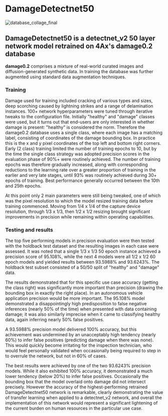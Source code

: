 # DamageDetectnet50

![database_collage_final](https://github.com/4Ax-Technologies/capture_device1/assets/90104815/3891e9af-66ed-4324-8eb5-f9847d1eec2d)

## DamageDetectnet50 is a detectnet_v2 50 layer network model retrained on 4Ax's damage0.2 database 

__damage0.2__ comprises a mixture of real-world curated images and diffusion-generated synthetic data. In training the database was further
augmented using standard data augmentation techniques.

### Training
Damage used for training included cracking of various types and sizes, deep scorching caused by lightning strikes and a range of delamination 
instances. 100+ network hyperparameters were tuned through iterative tweaks to the configuration file. Initially "healthy" and "damage" 
classes were used, but it turns out that end-users are only interested in whether damage is present: "healthy" is considered the norm. Therefore 
the damage0.2  database uses a single class, where each image has a matching label, consisting of coordinates of the damage bounding box. In 
practice this is the x and y pixel coordinates of the top left and bottom right corners. Early (2 class) training limited the number of training 
epochs to 10, but by the time the single class strategy was adopted precision scores in the evaluation phase of 90%+ were routinely achieved. 
The number of training epochs was therefore gradually increased, along with corresponding reductions to the learning rate over a greater proportion 
of training in the earlier and very late stages, until 93% was routinely achieved during 30+ epochs of training. Best performance generally 
occurred between the 10th and 25th epochs. 

At this point only 2 main parameters were still being tweaked, one of which was the pixel resolution to which the model resized training data 
before training commenced. Moving from 1/4 x 1/4 of the capture device resolution, through 1/3 x 1/3, then 1/2 x 1/2 resizing brought significant
improvements in precision while remaining within operating capabilities.  

### Testing and results
The top five performing models in precision evaluation were then tested with the holdback test dataset and the resulting images in each case 
were assessed. It was noted that a single 1/3 x 1/3 50 epoch instance achieved a precision score of 95.108%, while the next 4 models were all 
1/2 x 1/2 60 epoch models and yielded results between 93.5988% and 93.6243%. The holdback test subset consisted of a 50/50 split of "healthy" and 
"damage" data.

The results demonstrated that for this specific use case accuracy (getting the class right) was significantly more important than precision (drawing 
the bounding box in exactly the right place). In an autonomous vehicle application precision would be more important. The 95.108% model demonstrated 
a disappointingly high predisposition to false negative inferences (nearly 50% of the time) when presented with data containing damage; it was also 
similarly imprecise when it came to classifying healthy data, again inferring nearly 50% false positives.

A 93.5988% precision model delivered 100% accuracy, but this achievement was undermined by an unacceptably high tendency (nearly 60%) 
to infer false positives (predicting damage when there was none). This would quickly become irritating for the inspection technician, who would 
feel personally validated when occasionally being required to step in to overrule the network, but not in 60% of cases.

The best results were achieved by one of the two 93.6243% precision models. While it also exhibited 100% accuracy, it demonstrated a much lower 
tendency (below 20%) to infer false positives. Occasionally the bounding box that the model overlaid onto damage did not intersect precisely. 
However the accuracy of the highest-performing retrained DamageDetectnet50 network is remarkable, clearly demonstrating the value of transfer 
learning when applied to a detectnet_v2 network, and overall the implementation of this network would represent a significant lightening of the 
current burden on human resources in the particular use case.
